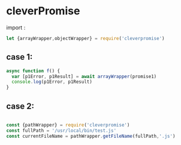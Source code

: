 # cleverPromise

import :

```js
let {arrayWrapper,objectWrapper} = require('cleverpromise')
```

## case 1:

```js
async function f() {
  var [p1Error, p1Result] = await arrayWrapper(promise1)
  console.log(p1Error, p1Result)
}
```

## case 2:

```js

const {pathWrapper} = require('cleverpromise')
const fullPath = '/usr/local/bin/test.js'
const currentFileName = pathWrapper.getFileName(fullPath,'.js')
```

